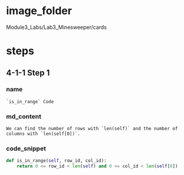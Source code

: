 # image_folder
Module3_Labs/Lab3_Minesweeper/cards

# steps

## 4-1-1 Step 1

### name
```
`is_in_range` Code
```

### md_content
```
We can find the number of rows with `len(self)` and the number of columns with `len(self[0])`. 
```

### code_snippet
```python
def is_in_range(self, row_id, col_id):
    return 0 <= row_id < len(self) and 0 <= col_id < len(self[0])
```

